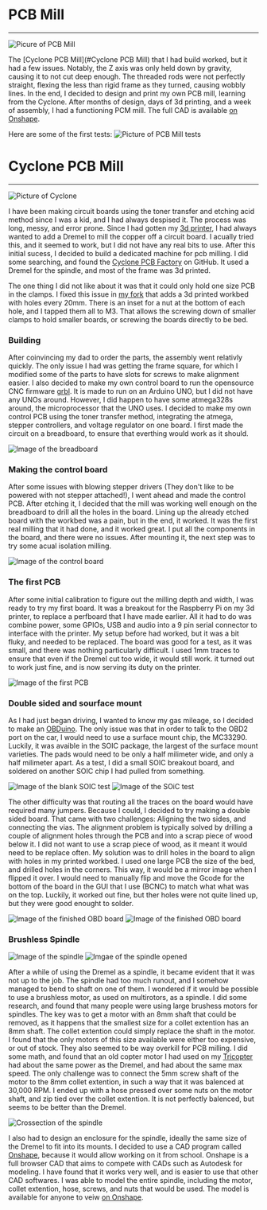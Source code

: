 # PCB Mill
---

![Picure of PCB Mill](img/pcbmill.jpg)

The [Cyclone PCB Mill](#Cyclone PCB Mill) that I had build worked, but it had a few issues. Notably, the Z axis was only held down by gravity, causing it to not cut deep enough. The threaded rods were not perfectly straight, flexing the less than rigid frame as they turned, causing wobbly lines. In the end, I decided to design and print my own PCB mill, learning from the Cyclone. After months of design, days of 3d printing, and a week of assembly, I had a functioning PCM mill. The full CAD is available [on Onshape](https://cad.onshape.com/documents/d7a0a1af0ffbef29409d765e/w/9b1ed22ed08c4581eb29e698/e/f135e34f487e4d8adc7e2ebd).

Here are some of the first tests:
![Picture of PCB Mill tests](img/pcbmill-tests.jpg)

# Cyclone PCB Mill
---

![Picture of Cyclone](img/cyclone.jpg)

I have been making circuit boards using the toner transfer and etching acid method since I was a kid, and I had always despised it. The process was long, messy, and error prone. Since I had gotten my [3d printer](3dprinter.md), I had always wanted to add a Dremel to mill the copper off a circuit board. I acually tried this, and it seemed to work, but I did not have any real bits to use. After this initial sucess, I decided to build a dedicated machine for pcb milling. I did some searching, and found the [Cyclone PCB Factory](https://github.com/CarlosGS/Cyclone-PCB-Factory) on GitHub. It used a Dremel for the spindle, and most of the frame was 3d printed.

The one thing I did not like about it was that it could only hold one size PCB in the clamps. I fixed this issue in [my fork](https://github.com/chickenchuck040/Cyclone-PCB-Factory) that adds a 3d printed workbed with holes every 20mm. There is an inset for a nut at the bottom of each hole, and I tapped them all to M3. That allows the screwing down of smaller clamps to hold smaller boards, or screwing the boards directly to be bed.

### Building

After coinvincing my dad to order the parts, the assembly went relativly quickly. The only issue I had was getting the frame square, for which I modified some of the parts to have slots for screws to make alignment easier. I also decided to make my own control board to run the opensource CNC firmware [grbl](https://github.com/grbl/grbl). It is made to run on an Arduino UNO, but I did not have any UNOs around. However, I did happen to have some atmega328s around, the microprocessor that the UNO uses. I decided to make my own control PCB using the toner transfer method, integrating the atmega, stepper controllers, and voltage regulator on one board. I first made the circuit on a breadboard, to ensure that everthing would work as it should.

![Image of the breadboard](img/cyclone-breadboard.jpg)

### Making the control board

After some issues with blowing stepper drivers (They don't like to be powered with not stepper attached!), I went ahead and made the control PCB. After etching it, I decided that the mill was working well enough on the breadboard to drill all the holes in the board. Lining up the already etched board with the workbed was a pain, but in the end, it worked. It was the first real milling that it had done, and it worked great. I put all the components in the board, and there were no issues. After mounting it, the next step was to try some acual isolation milling.

![Image of the control board](img/cyclone-control.jpg)

### The first PCB

After some initial calibration to figure out the milling depth and width, I was ready to try my first board. It was a breakout for the Raspberry Pi on my 3d printer, to replace a perfboard that I have made earlier. All it had to do was combine power, some GPIOs, USB and audio into a 9 pin serial connector to interface with the printer. My setup before had worked, but it was a bit fluky, and needed to be replaced. The board was good for a test, as it was small, and there was nothing particularly difficult. I used 1mm traces to ensure that even if the Dremel cut too wide, it would still work. it turned out to work just fine, and is now serving its duty on the printer.

![Image of the first PCB](img/cyclone-firstpcb.jpg)

### Double sided and sourface mount

As I had just began driving, I wanted to know my gas mileage, so I decided to make an [OBDuino](https://github.com/Magister54/opengauge). The only issue was that in order to talk to the OBD2 port on the car, I would need to use a surface mount chip, the MC33290. Luckily, it was avaible in the SOIC package, the largest of the surface mount varieties.  The pads would need to be only a half milimeter wide, and only a half milimeter apart. As a test, I did a small SOIC breakout board, and soldered on another SOIC chip I had pulled from something.

![Image of the blank SOIC test](img/cyclone-soic-blank.jpg)
![Image of the SOiC test](img/cyclone-soic-chip.jpg)

The other difficulty was that routing all the traces on the board would have required many jumpers. Because I could, I decided to try making a double sided board. That came with two challenges: Aligning the two sides, and connecting the vias. The alignment problem is typically solved by drilling a couple of alignment holes through the PCB and into a scrap piece of wood below it. I did not want to use a scrap piece of wood, as it meant it would need to be replace often. My solution was to drill holes in the board to align with holes in my printed workbed. I used one large PCB the size of the bed, and drilled holes in the corners. This way, it would be a mirror image when I flipped it over. I would need to manually flip and move the Gcode for the bottom of the board in the GUI that I use (BCNC) to match what what was on the top. Luckily, it worked out fine, but ther holes were not quite lined up, but they were good enought to solder.

![Image of the finished OBD board](img/cyclone-obd-front.jpg)
![Image of the finished OBD board](img/cyclone-obd-back.jpg)


### Brushless Spindle

![Image of the spindle](img/spindle.jpg)
![Imgae of the spindle opened](img/spindleopen.jpg)

After a while of using the Dremel as a spindle, it became evident that it was not up to the job. The spindle had too much runout, and I somehow managed to bend to shaft on one of them. I wondered if it would be possible to use a brushless motor, as used on multirotors, as a spindle. I did some research, and found that many people were using large brushess motors for spindles. The key was to get a motor with an 8mm shaft that could be removed, as it happens that the smallest size for a collet extention has an 8mm shaft. The collet extention could simply replace the shaft in the motor. I found that the only motors of this size available were either too expensive, or out of stock. They also seemed to be way overkill for PCB milling. I did some math, and found that an old copter motor I had used on my [Tricopter](minitricopter.md) had about the same power as the Dremel, and had about the same max speed. The only challenge was to connect the 5mm screw shaft of the motor to the 8mm collet extention, in such a way that it was balenced at 30,000 RPM. I ended up with a hose pressed over some nuts on the motor shaft, and zip tied over the collet extention. It is not perfectly balenced, but seems to be better than the Dremel.

![Crossection of the spindle](img/spindlecut.png)

I also had to design an enclosure for the spindle, ideally the same size of the Dremel to fit into its mounts. I decided to use a CAD program called [Onshape](https://www.onshape.com/), because it would allow working on it from school. Onshape is a full browser CAD that aims to compete with CADs such as Autodesk for modeling. I have found that it works very well, and is easier to use that other CAD softwares. I was able to model the entire spindle, including the motor, collet extention, hose, screws, and nuts that would be used. The model is available for anyone to veiw [on Onshape](https://cad.onshape.com/documents/2160b9641f37717be3bf280d/w/9c6fe6c0d14768184fa9a563/e/5a8781c1465b9b6b1cb1d99e).
